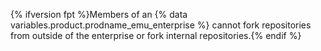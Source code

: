 {% ifversion fpt %}Members of an {% data variables.product.prodname_emu_enterprise %} cannot fork repositories from outside of the enterprise or fork internal repositories.{% endif %}